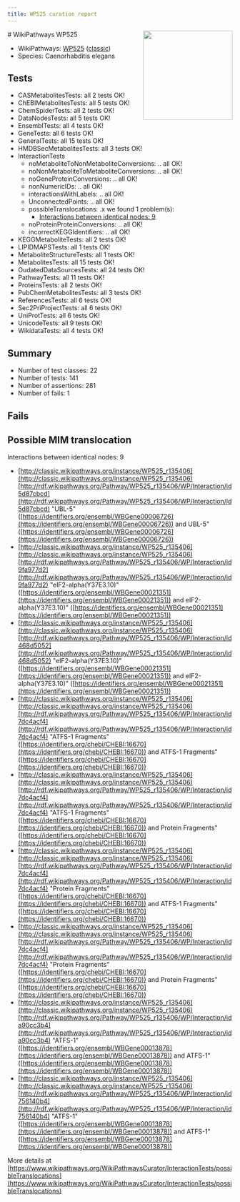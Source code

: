 ```yaml
---
title: WP525 curation report
---
```


<img style="float: right; width: 200px" src="https://upload.wikimedia.org/wikipedia/commons/thumb/8/83/Wplogo_with_text_500.png/640px-Wplogo_with_text_500.png" />
# WikiPathways WP525

* WikiPathways: [WP525](https://wikipathways.org/pathways/WP525) ([classic](https://classic.wikipathways.org/instance/WP525))
* Species: Caenorhabditis elegans
## Tests
* CASMetabolitesTests: all 2 tests OK!
* ChEBIMetabolitesTests: all 5 tests OK!
* ChemSpiderTests: all 2 tests OK!
* DataNodesTests: all 5 tests OK!
* EnsemblTests: all 4 tests OK!
* GeneTests: all 6 tests OK!
* GeneralTests: all 15 tests OK!
* HMDBSecMetabolitesTests: all 3 tests OK!
* InteractionTests
    * noMetaboliteToNonMetaboliteConversions: .. all OK!
    * noNonMetaboliteToMetaboliteConversions: .. all OK!
    * noGeneProteinConversions: .. all OK!
    * nonNumericIDs: .. all OK!
    * interactionsWithLabels: .. all OK!
    * UnconnectedPoints: .. all OK!
    * possibleTranslocations: .x we found 1 problem(s):
        * [Interactions between identical nodes: 9](#1c11820e)
    * noProteinProteinConversions: .. all OK!
    * incorrectKEGGIdentifiers: .. all OK!
* KEGGMetaboliteTests: all 2 tests OK!
* LIPIDMAPSTests: all 1 tests OK!
* MetaboliteStructureTests: all 1 tests OK!
* MetabolitesTests: all 15 tests OK!
* OudatedDataSourcesTests: all 24 tests OK!
* PathwayTests: all 11 tests OK!
* ProteinsTests: all 2 tests OK!
* PubChemMetabolitesTests: all 3 tests OK!
* ReferencesTests: all 6 tests OK!
* Sec2PriProjectTests: all 6 tests OK!
* UniProtTests: all 6 tests OK!
* UnicodeTests: all 9 tests OK!
* WikidataTests: all 4 tests OK!


## Summary

* Number of test classes: 22
* Number of tests: 141
* Number of assertions: 281
* Number of fails: 1

## Fails

<a name="1c11820e" />

## Possible MIM translocation

Interactions between identical nodes: 9

* [http://classic.wikipathways.org/instance/WP525_r135406](http://classic.wikipathways.org/instance/WP525_r135406) [http://rdf.wikipathways.org/Pathway/WP525_r135406/WP/Interaction/id5d87cbcd](http://rdf.wikipathways.org/Pathway/WP525_r135406/WP/Interaction/id5d87cbcd) "UBL-5" ([https://identifiers.org/ensembl/WBGene00006726](https://identifiers.org/ensembl/WBGene00006726)) and 
UBL-5" ([https://identifiers.org/ensembl/WBGene00006726](https://identifiers.org/ensembl/WBGene00006726))
* [http://classic.wikipathways.org/instance/WP525_r135406](http://classic.wikipathways.org/instance/WP525_r135406) [http://rdf.wikipathways.org/Pathway/WP525_r135406/WP/Interaction/id9fa977d2](http://rdf.wikipathways.org/Pathway/WP525_r135406/WP/Interaction/id9fa977d2) "eIF2-alpha(Y37E3.10)" ([https://identifiers.org/ensembl/WBGene00021351](https://identifiers.org/ensembl/WBGene00021351)) and 
eIF2-alpha(Y37E3.10)" ([https://identifiers.org/ensembl/WBGene00021351](https://identifiers.org/ensembl/WBGene00021351))
* [http://classic.wikipathways.org/instance/WP525_r135406](http://classic.wikipathways.org/instance/WP525_r135406) [http://rdf.wikipathways.org/Pathway/WP525_r135406/WP/Interaction/id468d5052](http://rdf.wikipathways.org/Pathway/WP525_r135406/WP/Interaction/id468d5052) "eIF2-alpha(Y37E3.10)" ([https://identifiers.org/ensembl/WBGene00021351](https://identifiers.org/ensembl/WBGene00021351)) and 
eIF2-alpha(Y37E3.10)" ([https://identifiers.org/ensembl/WBGene00021351](https://identifiers.org/ensembl/WBGene00021351))
* [http://classic.wikipathways.org/instance/WP525_r135406](http://classic.wikipathways.org/instance/WP525_r135406) [http://rdf.wikipathways.org/Pathway/WP525_r135406/WP/Interaction/id7dc4acf4](http://rdf.wikipathways.org/Pathway/WP525_r135406/WP/Interaction/id7dc4acf4) "ATFS-1  Fragments" ([https://identifiers.org/chebi/CHEBI:16670](https://identifiers.org/chebi/CHEBI:16670)) and 
ATFS-1  Fragments" ([https://identifiers.org/chebi/CHEBI:16670](https://identifiers.org/chebi/CHEBI:16670))
* [http://classic.wikipathways.org/instance/WP525_r135406](http://classic.wikipathways.org/instance/WP525_r135406) [http://rdf.wikipathways.org/Pathway/WP525_r135406/WP/Interaction/id7dc4acf4](http://rdf.wikipathways.org/Pathway/WP525_r135406/WP/Interaction/id7dc4acf4) "ATFS-1  Fragments" ([https://identifiers.org/chebi/CHEBI:16670](https://identifiers.org/chebi/CHEBI:16670)) and 
Protein Fragments" ([https://identifiers.org/chebi/CHEBI:16670](https://identifiers.org/chebi/CHEBI:16670))
* [http://classic.wikipathways.org/instance/WP525_r135406](http://classic.wikipathways.org/instance/WP525_r135406) [http://rdf.wikipathways.org/Pathway/WP525_r135406/WP/Interaction/id7dc4acf4](http://rdf.wikipathways.org/Pathway/WP525_r135406/WP/Interaction/id7dc4acf4) "Protein Fragments" ([https://identifiers.org/chebi/CHEBI:16670](https://identifiers.org/chebi/CHEBI:16670)) and 
ATFS-1  Fragments" ([https://identifiers.org/chebi/CHEBI:16670](https://identifiers.org/chebi/CHEBI:16670))
* [http://classic.wikipathways.org/instance/WP525_r135406](http://classic.wikipathways.org/instance/WP525_r135406) [http://rdf.wikipathways.org/Pathway/WP525_r135406/WP/Interaction/id7dc4acf4](http://rdf.wikipathways.org/Pathway/WP525_r135406/WP/Interaction/id7dc4acf4) "Protein Fragments" ([https://identifiers.org/chebi/CHEBI:16670](https://identifiers.org/chebi/CHEBI:16670)) and 
Protein Fragments" ([https://identifiers.org/chebi/CHEBI:16670](https://identifiers.org/chebi/CHEBI:16670))
* [http://classic.wikipathways.org/instance/WP525_r135406](http://classic.wikipathways.org/instance/WP525_r135406) [http://rdf.wikipathways.org/Pathway/WP525_r135406/WP/Interaction/ida90cc3b4](http://rdf.wikipathways.org/Pathway/WP525_r135406/WP/Interaction/ida90cc3b4) "ATFS-1" ([https://identifiers.org/ensembl/WBGene00013878](https://identifiers.org/ensembl/WBGene00013878)) and 
ATFS-1" ([https://identifiers.org/ensembl/WBGene00013878](https://identifiers.org/ensembl/WBGene00013878))
* [http://classic.wikipathways.org/instance/WP525_r135406](http://classic.wikipathways.org/instance/WP525_r135406) [http://rdf.wikipathways.org/Pathway/WP525_r135406/WP/Interaction/id756140b4](http://rdf.wikipathways.org/Pathway/WP525_r135406/WP/Interaction/id756140b4) "ATFS-1" ([https://identifiers.org/ensembl/WBGene00013878](https://identifiers.org/ensembl/WBGene00013878)) and 
ATFS-1" ([https://identifiers.org/ensembl/WBGene00013878](https://identifiers.org/ensembl/WBGene00013878))


More details at [https://www.wikipathways.org/WikiPathwaysCurator/InteractionTests/possibleTranslocations](https://www.wikipathways.org/WikiPathwaysCurator/InteractionTests/possibleTranslocations)

